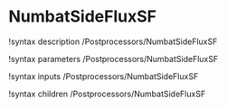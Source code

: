 # NumbatSideFluxSF

!syntax description /Postprocessors/NumbatSideFluxSF

!syntax parameters /Postprocessors/NumbatSideFluxSF

!syntax inputs /Postprocessors/NumbatSideFluxSF

!syntax children /Postprocessors/NumbatSideFluxSF
